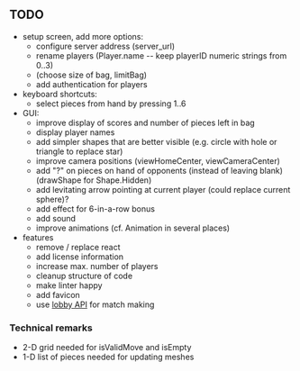 ## TODO
* setup screen, add more options:
  * configure server address (server_url)
  * rename players (Player.name -- keep playerID numeric strings from 0..3)
  * (choose size of bag, limitBag)
  * add authentication for players
* keyboard shortcuts:
  * select pieces from hand by pressing 1..6
* GUI:
  * improve display of scores and number of pieces left in bag
  * display player names
  * add simpler shapes that are better visible (e.g. circle with hole or triangle to replace star)
  * improve camera positions (viewHomeCenter, viewCameraCenter)
  * add "?" on pieces on hand of opponents (instead of leaving blank) (drawShape for Shape.Hidden)
  * add levitating arrow pointing at current player (could replace current sphere)?
  * add effect for 6-in-a-row bonus
  * add sound
  * improve animations (cf. Animation in several places)
* features
  * remove / replace react
  * add license information
  * increase max. number of players
  * cleanup structure of code
  * make linter happy
  * add favicon
  * use [lobby API](https://github.com/boardgameio/boardgame.io/blob/master/docs/documentation/api/Lobby.md) for match making

### Technical remarks
* 2-D grid needed for isValidMove and isEmpty
* 1-D list of pieces needed for updating meshes